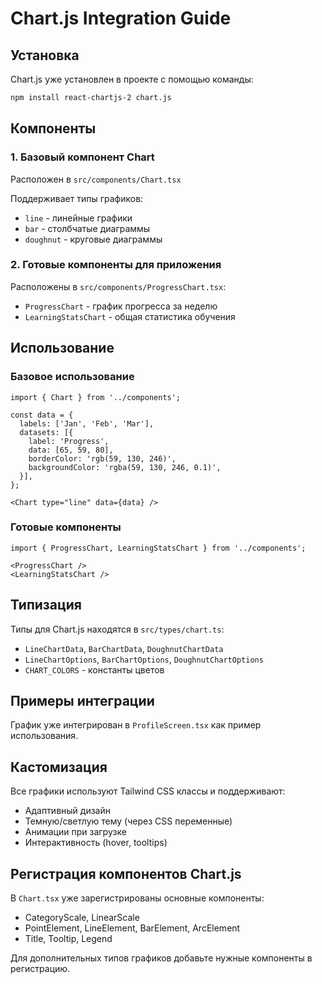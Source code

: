 # Chart.js Integration Guide

## Установка

Chart.js уже установлен в проекте с помощью команды:
```bash
npm install react-chartjs-2 chart.js
```

## Компоненты

### 1. Базовый компонент Chart
Расположен в `src/components/Chart.tsx`

Поддерживает типы графиков:
- `line` - линейные графики
- `bar` - столбчатые диаграммы  
- `doughnut` - круговые диаграммы

### 2. Готовые компоненты для приложения
Расположены в `src/components/ProgressChart.tsx`:

- `ProgressChart` - график прогресса за неделю
- `LearningStatsChart` - общая статистика обучения

## Использование

### Базовое использование
```tsx
import { Chart } from '../components';

const data = {
  labels: ['Jan', 'Feb', 'Mar'],
  datasets: [{
    label: 'Progress',
    data: [65, 59, 80],
    borderColor: 'rgb(59, 130, 246)',
    backgroundColor: 'rgba(59, 130, 246, 0.1)',
  }],
};

<Chart type="line" data={data} />
```

### Готовые компоненты
```tsx
import { ProgressChart, LearningStatsChart } from '../components';

<ProgressChart />
<LearningStatsChart />
```

## Типизация

Типы для Chart.js находятся в `src/types/chart.ts`:
- `LineChartData`, `BarChartData`, `DoughnutChartData`
- `LineChartOptions`, `BarChartOptions`, `DoughnutChartOptions`
- `CHART_COLORS` - константы цветов

## Примеры интеграции

График уже интегрирован в `ProfileScreen.tsx` как пример использования.

## Кастомизация

Все графики используют Tailwind CSS классы и поддерживают:
- Адаптивный дизайн
- Темную/светлую тему (через CSS переменные)
- Анимации при загрузке
- Интерактивность (hover, tooltips)

## Регистрация компонентов Chart.js

В `Chart.tsx` уже зарегистрированы основные компоненты:
- CategoryScale, LinearScale
- PointElement, LineElement, BarElement, ArcElement  
- Title, Tooltip, Legend

Для дополнительных типов графиков добавьте нужные компоненты в регистрацию.
